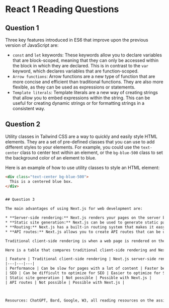 # React 1 Reading Questions

## Question 1

Three key features introduced in ES6 that improve upon the previous version of JavaScript are:

* `const` and `let` keywords: These keywords allow you to declare variables that are block-scoped, meaning that they can only be accessed within the block in which they are declared. This is in contrast to the `var` keyword, which declares variables that are function-scoped.
* `Arrow functions`: Arrow functions are a new type of function that are more concise and efficient than traditional functions. They are also more flexible, as they can be used as expressions or statements.
* `Template literals`: Template literals are a new way of creating strings that allow you to embed expressions within the string. This can be useful for creating dynamic strings or for formatting strings in a consistent way.

## Question 2

Utility classes in Tailwind CSS are a way to quickly and easily style HTML elements. They are a set of pre-defined classes that you can use to add different styles to your elements. For example, you could use the `text-center` class to center text within an element, or the `bg-blue-500` class to set the background color of an element to blue.

Here is an example of how to use utility classes to style an HTML element:

```html
<div class="text-center bg-blue-500">
  This is a centered blue box.
</div>


## Question 3

The main advantages of using Next.js for web development are:

* **Server-side rendering:** Next.js renders your pages on the server before sending them to the client. This means that your pages will be fully rendered by the time they reach the user, which can improve performance and SEO.
* **Static site generation:** Next.js can be used to generate static pages, which can be served up by a CDN for even better performance.
* **Routing:** Next.js has a built-in routing system that makes it easy to create and manage complex applications.
* **API routes:** Next.js allows you to create API routes that can be used to expose data to other applications.

Traditional client-side rendering is when a web page is rendered on the client's browser after the page has been loaded. This can be slow, especially for pages with a lot of content. Server-side rendering, on the other hand, renders the page on the server before it is sent to the client. This can improve performance because the page is already rendered when it reaches the client.

Here is a table that compares traditional client-side rendering and Next.js's server-side rendering approach:

| Feature | Traditional client-side rendering | Next.js server-side rendering |
|---|---|---|
| Performance | Can be slow for pages with a lot of content | Faster because the page is already rendered when it reaches the client |
| SEO | Can be difficult to optimize for SEO | Easier to optimize for SEO because the page is rendered on the server |
| Static site generation | Not possible | Possible with Next.js |
| API routes | Not possible | Possible with Next.js |



Resources: ChatGPT, Bard, Google, W3, all reading resources on the assignment.
